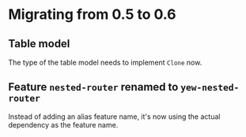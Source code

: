 # Migrating from 0.5 to 0.6

## Table model

The type of the table model needs to implement `Clone` now.

## Feature `nested-router` renamed to `yew-nested-router`

Instead of adding an alias feature name, it's now using the actual dependency as the feature name.
